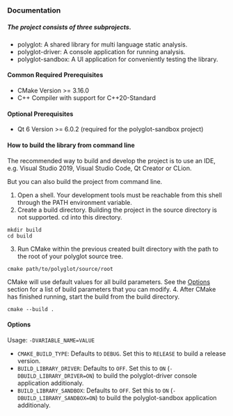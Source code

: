 ### Documentation

##### The project consists of three subprojects.

- polyglot: A shared library for multi language static analysis.
- polyglot-driver: A console application for running analysis.
- polyglot-sandbox: A UI application for conveniently testing the library.

#### Common Required Prerequisites

- CMake Version >= 3.16.0
- C++ Compiler with support for C++20-Standard

#### Optional Prerequisites

- Qt 6 Version >= 6.0.2 (required for the polyglot-sandbox project)

#### How to build the library from command line

The recommended way to build and develop the project is to use an IDE, e.g. Visual Studio 2019, Visual Studio Code, Qt Creator or CLion.

But you can also build the project from command line.

1. Open a shell. Your development tools must be reachable from this shell through the PATH environment variable.
2. Create a build directory. Building the project in the source directory is not supported. cd into this directory.
```
mkdir build
cd build
```
3. Run CMake within the previous created built directory with the path to the root of your polyglot source tree.
```
cmake path/to/polyglot/source/root
```
CMake will use default values for all build parameters. See the [Options](https://github.com/henrikfroehling/polyglot/blob/develop/docs/Documentation.md#options) section for a list of build parameters that you can modify.
4. After CMake has finished running, start the build from the build directory.
```
cmake --build .
```


#### Options

Usage: `-DVARIABLE_NAME=VALUE`

- `CMAKE_BUILD_TYPE`: Defaults to `DEBUG`. Set this to `RELEASE` to build a release version.
- `BUILD_LIBRARY_DRIVER`: Defaults to `OFF`. Set this to `ON` (`-DBUILD_LIBRARY_DRIVER=ON`) to build the polyglot-driver console application additionaly.
- `BUILD_LIBRARY_SANDBOX`: Defaults to `OFF`. Set this to `ON` (`-DBUILD_LIBRARY_SANDBOX=ON`) to build the polyglot-sandbox application additionaly.
